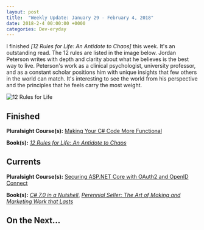 ```yaml
---
layout: post
title:  "Weekly Update: January 29 - February 4, 2018"
date: 2018-2-4 00:00:00 +0000
categories: Dev-eryday
---
```


I finished *[12 Rules for Life: An Antidote to Chaos]* this week. It's an outstanding read. The 12 rules are listed in the image below. Jordan Peterson writes with depth and clarity about what he believes is the best way to live. Peterson's work as a clinical psychologist, university professor, and as a constant scholar positions him with unique insights that few others in the world can match. It's interesting to see the world from his perspective and the principles that he feels carry the most weight.

![12 Rules for Life](https://farm5.staticflickr.com/4648/25143497467_fa5649fa98_z.jpg)



Finished
--------

**Pluralsight Course(s):** [Making Your C# Code More Functional][fun]

**Book(s):** *[12 Rules for Life: An Antidote to Chaos][rul]*

Currents
--------
**Pluralsight Course(s):**  [Securing ASP.NET Core with OAuth2 and OpenID Connect][secure]

**Book(s):** *[C# 7.0 in a Nutshell][nut]*, *[Perennial Seller: The Art of Making and Marketing Work that Lasts][ps]* 

On the Next...
--------



[fun]: https://app.pluralsight.com/library/courses/making-functional-csharp/table-of-contents
[rul]: https://www.amazon.com/12-Rules-Life-Antidote-Chaos-ebook/dp/B01FPGY5T0/
[red]: https://app.pluralsight.com/library/courses/redux-fundamentals/table-of-contents
[core]: https://app.pluralsight.com/library/courses/aspdotnetcore-implementing-securing-api/table-of-contents
[secure]: https://app.pluralsight.com/library/courses/asp-dotnet-core-oauth2-openid-connect-securing/table-of-contents
[core2]: https://app.pluralsight.com/library/courses/asp-dot-net-core-oauth/table-of-contents
[nut]: https://www.amazon.com/C-7-0-Nutshell-Definitive-Reference/dp/1491987650
[wu]: https://www.amazon.com/Waking-Up-Spirituality-Without-Religion-ebook/dp/B00GEEB9YC/
[li]: https://stevewedig.com/2014/02/03/software-developers-reading-list/
[ps]: https://www.amazon.com/Perennial-Seller-Making-Marketing-Lasts-ebook/dp/B01N8SL7FH